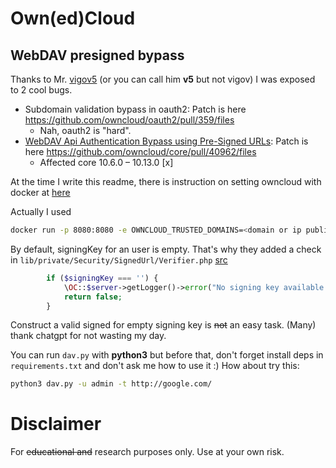 # Own(ed)Cloud

## WebDAV presigned bypass

Thanks to Mr. [vigov5](https://github.com/vigov5/) (or you can call him **v5** but not vigov) I was exposed to 2 cool bugs.

- Subdomain validation bypass in oauth2: Patch is here https://github.com/owncloud/oauth2/pull/359/files
    - Nah, oauth2 is "hard". 
- [WebDAV Api Authentication Bypass using Pre-Signed URLs](https://owncloud.com/security-advisories/webdav-api-authentication-bypass-using-pre-signed-urls/): Patch is here https://github.com/owncloud/core/pull/40962/files 
    - Affected core 10.6.0 – 10.13.0 [x]

At the time I write this readme, there is instruction on setting owncloud with docker at [here](https://doc.owncloud.com/server/next/admin_manual/installation/docker/)

Actually I used
```bash
docker run -p 8080:8080 -e OWNCLOUD_TRUSTED_DOMAINS=<domain or ip public of owncloud> -it owncloud/server:10.11.0
```
By default, signingKey for an user is empty. That's why they added a check in `lib/private/Security/SignedUrl/Verifier.php` [src](https://github.com/owncloud/core/blob/543cba86268385bafbc02b57e22d9d67a1059118/lib/private/Security/SignedUrl/Verifier.php#L142)

```php
		if ($signingKey === '') {
			\OC::$server->getLogger()->error("No signing key available for the user $urlCredential. Access via pre-signed URL denied.", ['app' => 'signed-url']);
			return false;
		}
```

Construct a valid signed for empty signing key is ~~not~~ an easy task. (Many) thank chatgpt for not wasting my day.

You can run `dav.py` with **python3** but before that, don't forget install deps in `requirements.txt` and don't ask me how to use it :)
How about try this:
```bash
python3 dav.py -u admin -t http://google.com/
```
# Disclaimer
For ~~educational and~~ research purposes only. Use at your own risk.

